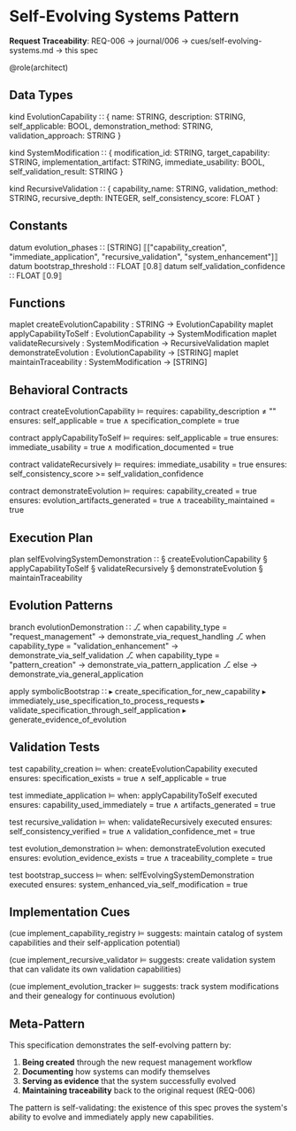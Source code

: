 # Self-Evolving Systems Pattern

**Request Traceability**: REQ-006 → journal/006 → cues/self-evolving-systems.md → this spec

@role(architect)

## Data Types

kind EvolutionCapability ∷ {
  name: STRING,
  description: STRING,
  self_applicable: BOOL,
  demonstration_method: STRING,
  validation_approach: STRING
}

kind SystemModification ∷ {
  modification_id: STRING,
  target_capability: STRING,
  implementation_artifact: STRING,
  immediate_usability: BOOL,
  self_validation_result: STRING
}

kind RecursiveValidation ∷ {
  capability_name: STRING,
  validation_method: STRING,
  recursive_depth: INTEGER,
  self_consistency_score: FLOAT
}

## Constants

datum evolution_phases ∷ [STRING] ⟦["capability_creation", "immediate_application", "recursive_validation", "system_enhancement"]⟧
datum bootstrap_threshold ∷ FLOAT ⟦0.8⟧
datum self_validation_confidence ∷ FLOAT ⟦0.9⟧

## Functions

maplet createEvolutionCapability : STRING → EvolutionCapability
maplet applyCapabilityToSelf : EvolutionCapability → SystemModification
maplet validateRecursively : SystemModification → RecursiveValidation
maplet demonstrateEvolution : EvolutionCapability → [STRING]
maplet maintainTraceability : SystemModification → [STRING]

## Behavioral Contracts

contract createEvolutionCapability ⊨
  requires: capability_description ≠ ""
  ensures: self_applicable = true ∧ specification_complete = true

contract applyCapabilityToSelf ⊨
  requires: self_applicable = true
  ensures: immediate_usability = true ∧ modification_documented = true

contract validateRecursively ⊨
  requires: immediate_usability = true
  ensures: self_consistency_score >= self_validation_confidence

contract demonstrateEvolution ⊨
  requires: capability_created = true
  ensures: evolution_artifacts_generated = true ∧ traceability_maintained = true

## Execution Plan

plan selfEvolvingSystemDemonstration ∷
  § createEvolutionCapability
  § applyCapabilityToSelf
  § validateRecursively
  § demonstrateEvolution
  § maintainTraceability

## Evolution Patterns

branch evolutionDemonstration ∷
  ⎇ when capability_type = "request_management" → demonstrate_via_request_handling
  ⎇ when capability_type = "validation_enhancement" → demonstrate_via_self_validation
  ⎇ when capability_type = "pattern_creation" → demonstrate_via_pattern_application
  ⎇ else → demonstrate_via_general_application

apply symbolicBootstrap ∷
  ▸ create_specification_for_new_capability
  ▸ immediately_use_specification_to_process_requests
  ▸ validate_specification_through_self_application
  ▸ generate_evidence_of_evolution

## Validation Tests

test capability_creation ⊨
  when: createEvolutionCapability executed
  ensures: specification_exists = true ∧ self_applicable = true

test immediate_application ⊨
  when: applyCapabilityToSelf executed
  ensures: capability_used_immediately = true ∧ artifacts_generated = true

test recursive_validation ⊨
  when: validateRecursively executed
  ensures: self_consistency_verified = true ∧ validation_confidence_met = true

test evolution_demonstration ⊨
  when: demonstrateEvolution executed
  ensures: evolution_evidence_exists = true ∧ traceability_complete = true

test bootstrap_success ⊨
  when: selfEvolvingSystemDemonstration executed
  ensures: system_enhanced_via_self_modification = true

## Implementation Cues

(cue implement_capability_registry ⊨ suggests: maintain catalog of system capabilities and their self-application potential)

(cue implement_recursive_validator ⊨ suggests: create validation system that can validate its own validation capabilities)

(cue implement_evolution_tracker ⊨ suggests: track system modifications and their genealogy for continuous evolution)

## Meta-Pattern

This specification demonstrates the self-evolving pattern by:
1. **Being created** through the new request management workflow
2. **Documenting** how systems can modify themselves
3. **Serving as evidence** that the system successfully evolved
4. **Maintaining traceability** back to the original request (REQ-006)

The pattern is self-validating: the existence of this spec proves the system's ability to evolve and immediately apply new capabilities.